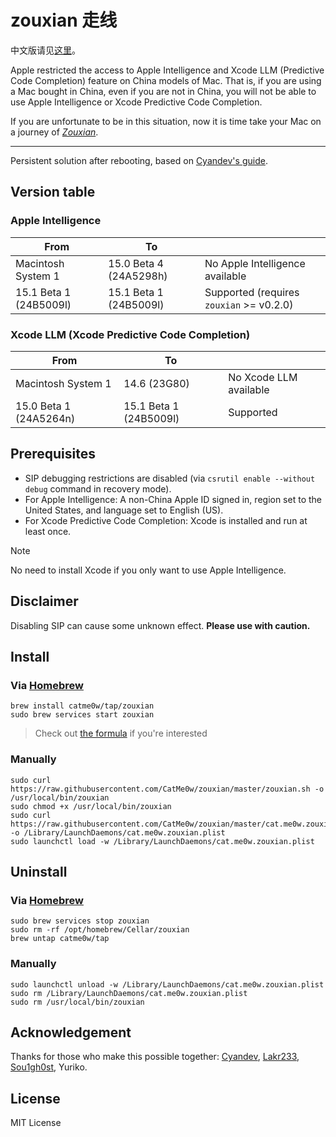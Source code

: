 # zouxian 走线

中文版请见[这里](https://github.com/CatMe0w/zouxian/blob/master/README_zh.md)。

Apple restricted the access to Apple Intelligence and Xcode LLM (Predictive Code Completion) feature on China models of Mac. That is, if you are using a Mac bought in China, even if you are not in China, you will not be able to use Apple Intelligence or Xcode Predictive Code Completion.

If you are unfortunate to be in this situation, now it is time take your Mac on a journey of _[Zouxian](https://en.wikipedia.org/wiki/Zouxian_(phenomenon))_.

---

Persistent solution after rebooting, based on [Cyandev's guide](https://gist.github.com/unixzii/6f25be1842399022e16ad6477a304286).

## Version table

### Apple Intelligence

| From                   | To                     |                                          |
| ---------------------- | ---------------------- | ---------------------------------------- |
| Macintosh System 1     | 15.0 Beta 4 (24A5298h) | No Apple Intelligence available          |
| 15.1 Beta 1 (24B5009l) | 15.1 Beta 1 (24B5009l) | Supported (requires `zouxian` >= v0.2.0) |

### Xcode LLM (Xcode Predictive Code Completion)

| From                   | To                     |                        |
| ---------------------- | ---------------------- | ---------------------- |
| Macintosh System 1     | 14.6 (23G80)           | No Xcode LLM available |
| 15.0 Beta 1 (24A5264n) | 15.1 Beta 1 (24B5009l) | Supported              |

## Prerequisites

- SIP debugging restrictions are disabled (via `csrutil enable --without debug` command in recovery mode).
- For Apple Intelligence: A non-China Apple ID signed in, region set to the United States, and language set to English (US).
- For Xcode Predictive Code Completion: Xcode is installed and run at least once.

> [!NOTE]  
> No need to install Xcode if you only want to use Apple Intelligence.

## Disclaimer

Disabling SIP can cause some unknown effect. **Please use with caution.**

## Install

### Via [Homebrew](https://brew.sh)

```shell
brew install catme0w/tap/zouxian
sudo brew services start zouxian
```

> Check out [the formula](https://github.com/CatMe0w/homebrew-tap/blob/master/Formula/zouxian.rb) if you're interested

### Manually

```shell
sudo curl https://raw.githubusercontent.com/CatMe0w/zouxian/master/zouxian.sh -o /usr/local/bin/zouxian
sudo chmod +x /usr/local/bin/zouxian
sudo curl https://raw.githubusercontent.com/CatMe0w/zouxian/master/cat.me0w.zouxian.plist -o /Library/LaunchDaemons/cat.me0w.zouxian.plist
sudo launchctl load -w /Library/LaunchDaemons/cat.me0w.zouxian.plist
```

## Uninstall

### Via [Homebrew](https://brew.sh)

```shell
sudo brew services stop zouxian
sudo rm -rf /opt/homebrew/Cellar/zouxian
brew untap catme0w/tap
```

### Manually

```shell
sudo launchctl unload -w /Library/LaunchDaemons/cat.me0w.zouxian.plist
sudo rm /Library/LaunchDaemons/cat.me0w.zouxian.plist
sudo rm /usr/local/bin/zouxian
```

## Acknowledgement

Thanks for those who make this possible together: [Cyandev](https://twitter.com/unixzii), [Lakr233](https://twitter.com/Lakr233), [Sou1gh0st](https://twitter.com/Sou1gh0st), Yuriko.

## License

MIT License
